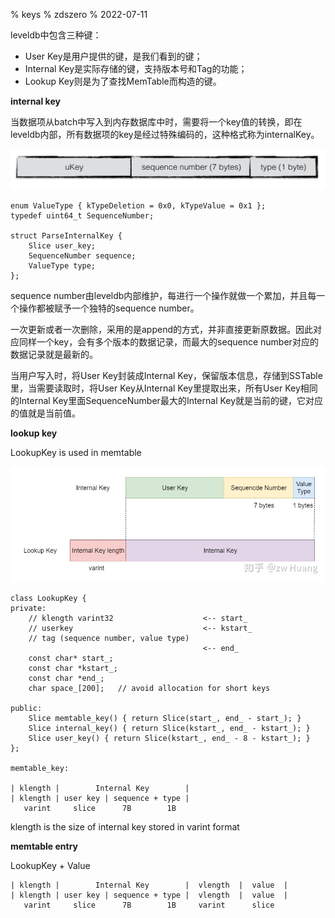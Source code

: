% keys
% zdszero
% 2022-07-11

leveldb中包含三种键：

* User Key是用户提供的键，是我们看到的键；
* Internal Key是实际存储的键，支持版本号和Tag的功能；
* Lookup Key则是为了查找MemTable而构造的键。

__internal key__

当数据项从batch中写入到内存数据库中时，需要将一个key值的转换，即在leveldb内部，所有数据项的key是经过特殊编码的，这种格式称为internalKey。

![internal key structure](../../../docs/images/image_2022-07-09-15-35-46.png)

```
enum ValueType { kTypeDeletion = 0x0, kTypeValue = 0x1 };
typedef uint64_t SequenceNumber;

struct ParseInternalKey {
    Slice user_key;
    SequenceNumber sequence;
    ValueType type;
};
```

sequence number由leveldb内部维护，每进行一个操作就做一个累加，并且每一个操作都被赋予一个独特的sequence number。

一次更新或者一次删除，采用的是append的方式，并非直接更新原数据。因此对应同样一个key，会有多个版本的数据记录，而最大的sequence number对应的数据记录就是最新的。

当用户写入时，将User Key封装成Internal Key，保留版本信息，存储到SSTable里，当需要读取时，将User Key从Internal Key里提取出来，所有User Key相同的Internal Key里面SequenceNumber最大的Internal Key就是当前的键，它对应的值就是当前值。

__lookup key__

LookupKey is used in memtable

![internal key structure](../../../docs/images/image_2022-07-11-10-35-47.png)

```
class LookupKey {
private:
    // klength varint32                    <-- start_
    // userkey                             <-- kstart_
    // tag (sequence number, value type)   
                                           <-- end_
    const char* start_;
    const char *kstart_;
    const char *end_;
    char space_[200];   // avoid allocation for short keys

public:
    Slice memtable_key() { return Slice(start_, end_ - start_); }
    Slice internal_key() { return Slice(kstart_, end_ - kstart_); }
    Slice user_key() { return Slice(kstart_, end_ - 8 - kstart_); }
};

memtable_key:

| klength |        Internal Key        |
| klength | user key | sequence + type |
   varint     slice      7B        1B
```

klength is the size of internal key stored in varint format

__memtable entry__

LookupKey + Value

```
| klength |        Internal Key        |  vlength  |  value  |
| klength | user key | sequence + type |  vlength  |  value  |
   varint     slice      7B        1B     varint      slice
```
